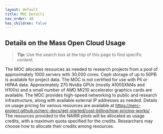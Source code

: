 ```yaml
---
layout: default
title: MOC Details
nav_order: 40
has_children: false
---
```


## Details on the Mass Open Cloud Usage 

> **Tip:** Use the search box at the top of this page to find specific content.


The MOC allocates resources as needed to research projects from a pool of approximately 1000 servers with 30,000 cores.  Ceph storage of up to 50PB is available for project data.  The MOC is not certified for use with PII or HIPAA data.  Approximately 270 Nvidia GPUs (mostly A100SXM4s and H100s) and a small number of AMD MI210 accelerator graphics cards are available.  The MOC provides high-speed networking to public and research infrastructure, along with available external IP addresses as needed.   Details on usage pricing for various resources are available at https://nerc-project.github.io/nerc-docs/get-started/cost-billing/how-pricing-works/ . The resources provided to the NAIRR pilots will be allocated as usage credits, with a maximum quota specified for the credits.   Researchers may choose how to allocate their credits among resources.

